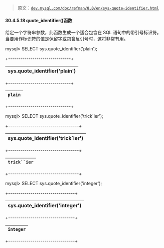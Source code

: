 > 原文：[`dev.mysql.com/doc/refman/8.0/en/sys-quote-identifier.html`](https://dev.mysql.com/doc/refman/8.0/en/sys-quote-identifier.html)

#### 30.4.5.18 quote_identifier()函数

给定一个字符串参数，此函数生成一个适合包含在 SQL 语句中的带引号标识符。当要用作标识符的值是保留字或包含反引号时，这将非常有用。

mysql> SELECT sys.quote_identifier('plain');

+-------------------------------+

| sys.quote_identifier('plain') |
| --- |

+-------------------------------+

| `plain`                       |
| --- |

+-------------------------------+

mysql> SELECT sys.quote_identifier('trick`ier');

+-----------------------------------+

| sys.quote_identifier('trick`ier') |
| --- |

+-----------------------------------+

| `trick``ier`                      |
| --- |

+-----------------------------------+

mysql> SELECT sys.quote_identifier('integer');

+---------------------------------+

| sys.quote_identifier('integer') |
| --- |

+---------------------------------+

| `integer`                       |
| --- |

+---------------------------------+

```
